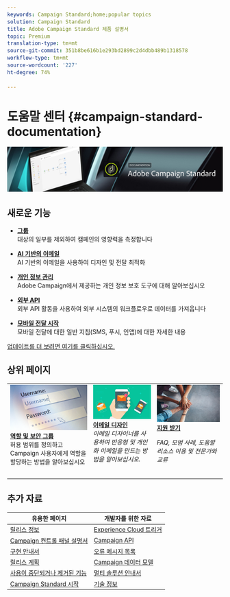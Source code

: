 ```yaml
---
keywords: Campaign Standard;home;popular topics
solution: Campaign Standard
title: Adobe Campaign Standard 제품 설명서
topic: Premium
translation-type: tm+mt
source-git-commit: 351b8be616b1e293bd2899c2d4dbb489b1318578
workflow-type: tm+mt
source-wordcount: '227'
ht-degree: 74%

---
```



# 도움말 센터 {#campaign-standard-documentation}

![](start/using/assets/do-not-localize/banner_acs_doc.jpg)

## 새로운 기능

* **[그룹](sending/using/control-group.md)**<br/>대상의 일부를 제외하여 캠페인의 영향력을 측정합니다

* **[AI 기반의 이메일](sending/using/predictive.md)**<br/>AI 기반의 이메일을 사용하여 디자인 및 전달 최적화

* **[개인 정보 관리](https://helpx.adobe.com/kr/campaign/kb/campaign-privacy.html)**<br/> Adobe Campaign에서 제공하는 개인 정보 보호 도구에 대해 알아보십시오

* **[외부 API](automating/using/external-api.md)**<br/>외부 API 활동을 사용하여 외부 시스템의 워크플로우로 데이터를 가져옵니다

* **[모바일 전달 시작](https://helpx.adobe.com/kr/campaign/kb/acs-mobile.html)**<br/>&#x200B;모바일 전달에 대한 일반 지침(SMS, 푸시, 인앱)에 대한 자세한 내용

[업데이트를 더 보려면 여기를 클릭하십시오.](rn/using/documentation-updates.md)

## 상위 페이지

<table>
<tr>
  <td valign="top">
    <a href="administration/using/about-access-management.md">
      <img alt="역할" src="start/using/assets/roles.png"/>
    </a>
    <div>
    <a href="administration/using/about-access-management.md"><strong>역할 및 보안 그룹</strong></a>
    </div>
    <em></em>허용 범위를 정의하고 Campaign 사용자에게 역할을 할당하는 방법을 알아보십시오
    <br>
  </td>
  <td valign="top">
    <a href="designing/using/designing-content-in-adobe-campaign.md">
      <img alt="디자이너" src="start/using/assets/design.png" />
    </a>
    <div>
    <a href="designing/using/designing-content-in-adobe-campaign.md"><strong>이메일 디자인</strong></a>
    </div>
    <em>이메일 디자이너를 사용하여 반응형 및 개인화 이메일을 만드는 방법을 알아보십시오.</em>    <br>
  </td>
  <td valign="top">
       <img alt="지원" src="start/using/assets/do-not-localize/help.jpeg" />
    <div><a href="https://helpx.adobe.com/kr/campaign/kb/ac-support.html">
    <strong>지원 받기</strong></a>
    </div>
    <p><em>FAQ, 모범 사례, 도움말 리소스 이용 및 전문가와 교류</em></p>
    <br>
  </td>
</tr>
</table>

## 추가 자료

| 유용한 페이지 | 개발자를 위한 자료 |
|---|---|
| [릴리스 정보](rn/using/release-notes.md) | [Experience Cloud 트리거](integrating/using/about-adobe-experience-cloud-triggers.md) |
| [Campaign 컨트롤 패널 설명서](https://docs.adobe.com/content/help/ko-KR/control-panel/using/control-panel-home.html) | [Campaign API](api/using/get-started-apis.md) |
| [구현 안내서](https://helpx.adobe.com/kr/campaign/kb/campaign-standard-implementation-guide.html) | [오류 메시지 목록](https://docs.adobe.com/content/help/en/campaign-classic/technicalresources/error_messages/error_codes.html) |
| [릴리스 계획](rn/using/release-planning.md) | [Campaign 데이터 모델](developing/using/datamodel-introduction.md) |
| [사용이 중단되거나 제거된 기능](https://helpx.adobe.com/kr/campaign/kb/acs-deprecated-and-removed-features.html) | [멀티 솔루션 안내서](integrating/using/get-started-campaign-integrations.md) |
| [Campaign Standard 시작](start/using/about-campaign-standard.md) | [기술 정보](https://helpx.adobe.com/kr/campaign/kb/acs-article-list.html) |
